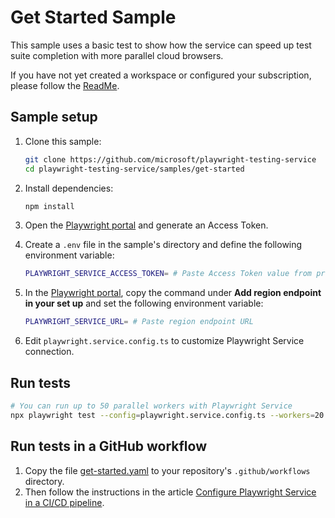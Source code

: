 # Get Started Sample 

This sample uses a basic test to show how the service can speed up test suite completion with more parallel cloud browsers.

If you have not yet created a workspace or configured your subscription,  please follow the [ReadMe](../../../README.md).

## Sample setup
1. Clone this sample:
    ```bash
    git clone https://github.com/microsoft/playwright-testing-service
    cd playwright-testing-service/samples/get-started
    ```

1. Install dependencies:
    ```bash
    npm install
    ```

1. Open the [Playwright portal](https://aka.ms/mpt/portal) and generate an Access Token.
1. Create a `.env` file in the sample's directory and define the following environment variable:
    ```bash
    PLAYWRIGHT_SERVICE_ACCESS_TOKEN= # Paste Access Token value from previous step
    ```
1. In the [Playwright portal](https://aka.ms/mpt/portal), copy the command under **Add region endpoint in your set up** and set the following environment variable:
    ```bash
    PLAYWRIGHT_SERVICE_URL= # Paste region endpoint URL
    ```

1. Edit `playwright.service.config.ts` to customize Playwright Service connection.

## Run tests

```bash
# You can run up to 50 parallel workers with Playwright Service
npx playwright test --config=playwright.service.config.ts --workers=20
```

## Run tests in a GitHub workflow
1. Copy the file [get-started.yaml](.github/workflows/get-started.yml) to your repository's `.github/workflows` directory. 
1. Then follow the instructions in the article [Configure Playwright Service in a CI/CD pipeline](https://aka.ms/mpt/configure-pipeline).

